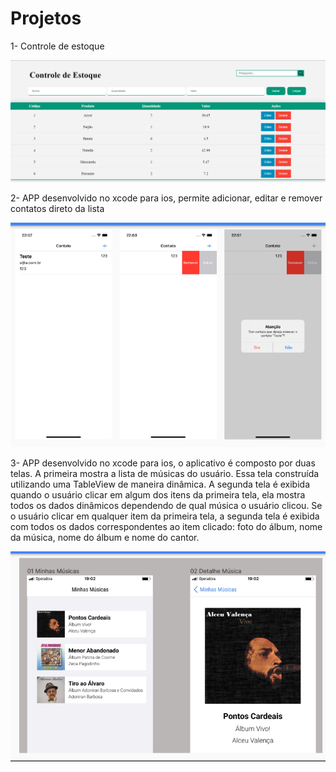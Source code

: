 # Projetos

1- Controle de estoque

<img src="https://github.com/lorraynecaliari/Projetos/blob/main/estoque/estoque.png?raw=true">

2- APP desenvolvido no xcode para ios, permite adicionar, editar e remover contatos direto da lista

<img src="https://github.com/lorraynecaliari/Projetos/blob/main/Contato-main/contato.png?raw=true">

3- APP desenvolvido no xcode para ios, o aplicativo é composto por duas telas. A primeira mostra a lista de músicas do usuário. Essa tela construída utilizando uma TableView de maneira dinâmica. A segunda tela é exibida quando o usuário clicar em algum dos itens da primeira tela, ela mostra todos os dados dinâmicos
dependendo de qual música o usuário clicou. Se o usuário clicar em qualquer item da primeira tela, a segunda tela é exibida com todos os dados correspondentes ao item clicado: foto do álbum, nome da música, nome do álbum e nome do cantor.

<img src="https://github.com/lorraynecaliari/Projetos/blob/main/MinhasMusicas-main/MinhasMusicas.png?raw=true">
